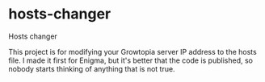 # hosts-changer
Hosts changer

This project is for modifying your Growtopia server IP address to the hosts file. I made it first for Enigma, but it's better that the code is published, so nobody starts thinking of anything that is not true.

